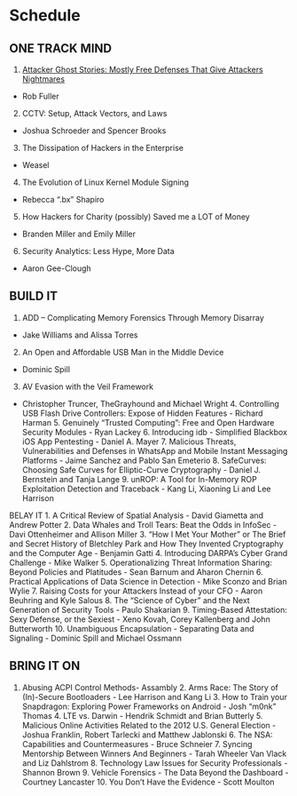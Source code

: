 # Schedule

## ONE TRACK MIND

1. [Attacker Ghost Stories: Mostly Free Defenses That Give Attackers Nightmares](otm/01_attacker_ghost_stories.md) 
  - Rob Fuller
2. CCTV: Setup, Attack Vectors, and Laws
  - Joshua Schroeder and Spencer Brooks
3. The Dissipation of Hackers in the Enterprise
  - Weasel
4. The Evolution of Linux Kernel Module Signing
  - Rebecca “.bx” Shapiro
5. How Hackers for Charity (possibly) Saved me a LOT of Money
  - Branden Miller and Emily Miller
6. Security Analytics: Less Hype, More Data
  - Aaron Gee-Clough

## BUILD IT

1. ADD – Complicating Memory Forensics Through Memory Disarray
  - Jake Williams and Alissa Torres
2. An Open and Affordable USB Man in the Middle Device
  - Dominic Spill
3. AV Evasion with the Veil Framework
  - Christopher Truncer, TheGrayhound and Michael Wright
	4.	Controlling USB Flash Drive Controllers: Expose of Hidden Features - Richard Harman
	5.	Genuinely “Trusted Computing”: Free and Open Hardware Security Modules - Ryan Lackey
	6.	Introducing idb - Simplified Blackbox iOS App Pentesting - Daniel A. Mayer
	7.	Malicious Threats, Vulnerabilities and Defenses in WhatsApp and Mobile Instant Messaging Platforms - Jaime Sanchez and Pablo San Emeterio
	8.	SafeCurves: Choosing Safe Curves for Elliptic-Curve Cryptography - Daniel J. Bernstein and Tanja Lange
	9.	unROP: A Tool for In-Memory ROP Exploitation Detection and Traceback - Kang Li, Xiaoning Li and Lee Harrison

BELAY IT
	1.	A Critical Review of Spatial Analysis - David Giametta and Andrew Potter
	2.	Data Whales and Troll Tears: Beat the Odds in InfoSec - Davi Ottenheimer and Allison Miller
	3.	“How I Met Your Mother” or The Brief and Secret History of Bletchley Park and How They Invented Cryptography and the Computer Age - Benjamin Gatti
	4.	Introducing DARPA’s Cyber Grand Challenge - Mike Walker
	5.	Operationalizing Threat Information Sharing: Beyond Policies and Platitudes - Sean Barnum and Aharon Chernin
	6.	Practical Applications of Data Science in Detection - Mike Sconzo and Brian Wylie
	7.	Raising Costs for your Attackers Instead of your CFO - Aaron Beuhring and Kyle Salous
	8.	The “Science of Cyber” and the Next Generation of Security Tools - Paulo Shakarian
	9.	Timing-Based Attestation: Sexy Defense, or the Sexiest - Xeno Kovah, Corey Kallenberg and John Butterworth
	10.	Unambiguous Encapsulation - Separating Data and Signaling - Dominic Spill and Michael Ossmann

## BRING IT ON

1.	Abusing ACPI Control Methods- Assambly
	2.	Arms Race: The Story of (In)-Secure Bootloaders - Lee Harrison and Kang Li
	3.	How to Train your Snapdragon: Exploring Power Frameworks on Android - Josh “m0nk” Thomas
	4.	LTE vs. Darwin - Hendrik Schmidt and Brian Butterly
	5.	Malicious Online Activities Related to the 2012 U.S. General Election - Joshua Franklin, Robert Tarlecki and Matthew Jablonski
	6.	The NSA: Capabilities and Countermeasures - Bruce Schneier
	7.	Syncing Mentorship Between Winners And Beginners - Tarah Wheeler Van Vlack and Liz Dahlstrom
	8.	Technology Law Issues for Security Professionals - Shannon Brown
	9.	Vehicle Forensics - The Data Beyond the Dashboard - Courtney Lancaster
	10.	You Don’t Have the Evidence - Scott Moulton
